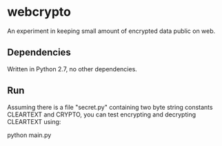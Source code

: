 webcrypto
=========

An experiment in keeping small amount of encrypted data public on web.

Dependencies
------------
Written in Python 2.7, no other dependencies.

Run
---
Assuming there is a file "secret.py" containing two byte string constants CLEARTEXT and CRYPTO, you can test encrypting and decrypting CLEARTEXT using:

  python main.py
